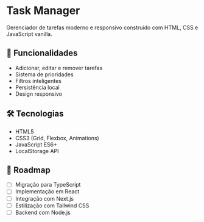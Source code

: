 # Task Manager

Gerenciador de tarefas moderno e responsivo construído com HTML, CSS e JavaScript vanilla.

## 🚀 Funcionalidades
- Adicionar, editar e remover tarefas
- Sistema de prioridades
- Filtros inteligentes
- Persistência local
- Design responsivo

## 🛠️ Tecnologias
- HTML5
- CSS3 (Grid, Flexbox, Animations)
- JavaScript ES6+
- LocalStorage API

## 🔄 Roadmap
- [ ] Migração para TypeScript
- [ ] Implementação em React
- [ ] Integração com Next.js
- [ ] Estilização com Tailwind CSS
- [ ] Backend com Node.js

